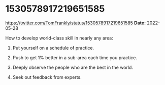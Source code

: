 # 1530578917219651585
https://twitter.com/TomFrankly/status/1530578917219651585
**Date:** 2022-05-28

How to develop world-class skill in nearly any area:

1. Put yourself on a schedule of practice.

2. Push to get 1% better in a sub-area each time you practice.

3. Deeply observe the people who are the best in the world.

4. Seek out feedback from experts.

